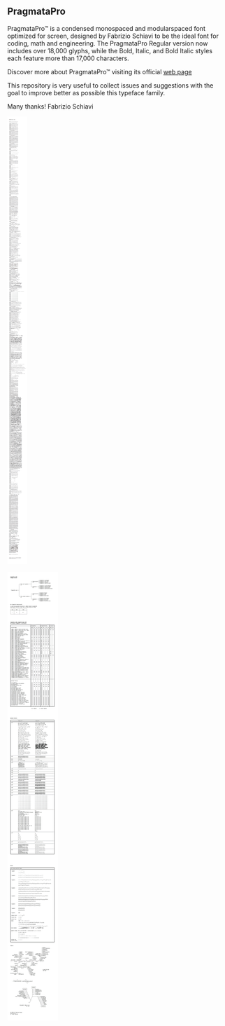 ## PragmataPro

PragmataPro™ is a condensed monospaced and modularspaced font optimized for screen, designed by Fabrizio Schiavi to be the ideal font for coding, math and engineering.
The PragmataPro Regular version now includes over 18,000 glyphs, while the Bold, Italic, and Bold Italic styles each feature more than 17,000 characters.

Discover more about PragmataPro™ visiting its official [web page](https://www.fsd.it/shop/fonts/pragmatapro/)

This repository is very useful to collect issues and suggestions with the goal to improve better as possible this typeface family.

Many thanks!
Fabrizio Schiavi



![All chars of PragmataPro Regular](useful_files/All_chars.png)



![PragmataPro Handbook](useful_files/Handbook.png)






